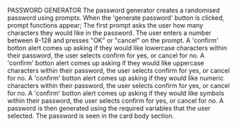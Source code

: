 PASSWORD GENERATOR
The password generator creates a randomised password using prompts. 
When the 'generate password' button is clicked, prompt functions appear;
The first prompt asks the user how many characters they would like in the password. The user enters a number between 8-128 and presses "OK" or "cancel" on the prompt.
A 'confirm' botton alert comes up asking if they would like lowercase characters within their password, the user selects confirm for yes, or cancel for no.
A 'confirm' botton alert comes up asking if they would like uppercase characters within their password, the user selects confirm for yes, or cancel for no.
A 'confirm' botton alert comes up asking if they would like numeric characters within their password, the user selects confirm for yes, or cancel for no.
A 'confirm' botton alert comes up asking if they would like symbols within their password, the user selects confirm for yes, or cancel for no.
A password is then generated using the required variables that the user selected. The password is seen in the card body section. 
